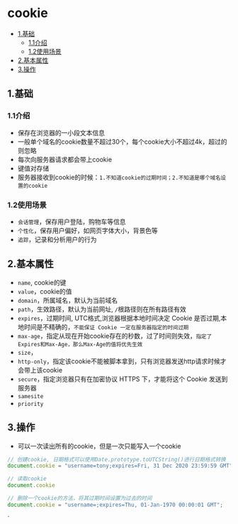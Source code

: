 # cookie

<!-- vim-markdown-toc Marked -->

* [1.基础](#1.基础)
    - [1.1介绍](#1.1介绍)
    - [1.2使用场景](#1.2使用场景)
* [2.基本属性](#2.基本属性)
* [3.操作](#3.操作)

<!-- vim-markdown-toc -->


## 1.基础

### 1.1介绍

- 保存在浏览器的一小段文本信息
- 一般单个域名的cookie数量不超过30个，每个cookie大小不超过4k，超过的则忽略
- 每次向服务器请求都会带上cookie
- 键值对存储
- 服务器接收到cookie的时候：`1.不知道cookie的过期时间；2.不知道是哪个域名设置的cookie`

### 1.2使用场景

- `会话管理`，保存用户登陆，购物车等信息
- `个性化`，保存用户偏好，如网页字体大小，背景色等
- `追踪`，记录和分析用户的行为

## 2.基本属性

- `name`, cookie的键
- `value`，cookie的值
- `domain`，所属域名，默认为当前域名
- `path`，生效路径，默认为当前网址, `/`根路径则在所有路径有效
- `expires`，过期时间, UTC格式,浏览器根据本地时间决定 Cookie 是否过期,本地时间是不精确的，`不能保证 Cookie 一定在服务器指定的时间过期`
- `max-age`，指定从现在开始cookie存在的秒数，过了时间则失效，`指定了Expires和Max-Age，那么Max-Age的值将优先生效`
- `size`，
- `http-only`，指定该cookie不能被脚本拿到，只有浏览器发送http请求时候才会带上该cookie
- `secure`，指定浏览器只有在加密协议 HTTPS 下，才能将这个 Cookie 发送到服务器
- `samesite`
- `priority`

## 3.操作

- 可以一次读出所有的cookie，但是一次只能写入一个cookie

```javascript
// 创建cookie, 日期格式可以使用Date.prototype.toUTCString()进行日期格式转换
document.cookie = "username=tony;expires=Fri, 31 Dec 2020 23:59:59 GMT";

// 读取cookie
document.cookie

// 删除一个cookie的方法，将其过期时间设置为过去的时间
document.cookie = "username=;expires=Thu, 01-Jan-1970 00:00:01 GMT";
```
`
